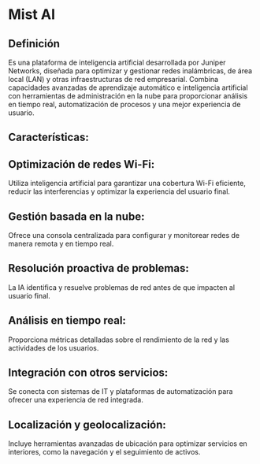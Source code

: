 # Mist AI
## Definición 
Es una plataforma de inteligencia artificial desarrollada por Juniper Networks, diseñada para optimizar y gestionar redes inalámbricas, de área local (LAN) y otras infraestructuras de red empresarial. Combina capacidades avanzadas de aprendizaje automático e inteligencia artificial con herramientas de administración en la nube para proporcionar análisis en tiempo real, automatización de procesos y una mejor experiencia de usuario.
## Características:
## Optimización de redes Wi-Fi: 
Utiliza inteligencia artificial para garantizar una cobertura Wi-Fi eficiente, reducir las interferencias y optimizar la experiencia del usuario final.
## Gestión basada en la nube: 
Ofrece una consola centralizada para configurar y monitorear redes de manera remota y en tiempo real.
## Resolución proactiva de problemas: 
La IA identifica y resuelve problemas de red antes de que impacten al usuario final.
## Análisis en tiempo real: 
Proporciona métricas detalladas sobre el rendimiento de la red y las actividades de los usuarios.
## Integración con otros servicios: 
Se conecta con sistemas de IT y plataformas de automatización para ofrecer una experiencia de red integrada.
## Localización y geolocalización: 
Incluye herramientas avanzadas de ubicación para optimizar servicios en interiores, como la navegación y el seguimiento de activos.
